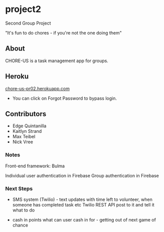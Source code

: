 # project2
Second Group Project

"It's fun to do chores - if you're not the one doing them"

## About
CHORE-US is a task management app for groups.

## Heroku
[chore-us-pr02.herokuapp.com](chore-us-pr02.herokuapp.com)
* You can click on Forgot Password to bypass login.

## Contributors
* Edge Quintanilla
* Kaitlyn Strand
* Max Teibel
* Nick Vree

### Notes
Front-end framework: Bulma 

Individual user authentication in Firebase
Group authentication in Firebase

### Next Steps
* SMS system (Twilio) - text updates with time left to volunteer, when someone has completed task etc
Twilio REST API post to it and tell it what to do

* cash in points
what can user cash in for - getting out of next game of chance 
